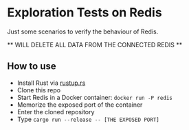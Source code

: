 # Exploration Tests on Redis

Just some scenarios to verify the behaviour of Redis.

** WILL DELETE ALL DATA FROM THE CONNECTED REDIS **

## How to use

* Install Rust via [rustup.rs](https://rustup.rs/)
* Clone this repo
* Start Redis in a Docker container: ```docker run -P redis```
* Memorize the exposed port of the container
* Enter the cloned repository
* Type ```cargo run --release -- [THE EXPOSED PORT]```
